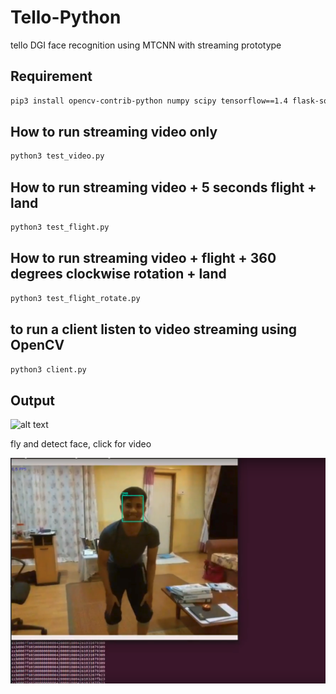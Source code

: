 # Tello-Python
tello DGI face recognition using MTCNN with streaming prototype

## Requirement
```bash
pip3 install opencv-contrib-python numpy scipy tensorflow==1.4 flask-socketio socketIO_client
```

## How to run streaming video only
```bash
python3 test_video.py
```

## How to run streaming video + 5 seconds flight + land
```bash
python3 test_flight.py
```

## How to run streaming video + flight + 360 degrees clockwise rotation + land
```bash
python3 test_flight_rotate.py
```

## to run a client listen to video streaming using OpenCV
```bash
python3 client.py
```

## Output

![alt text](face.png)

fly and detect face, click for video

[![IMAGE ALT TEXT](flight-face.png)](https://youtu.be/Q147BLIRcMs "Test flight with face recognition using Tensorflow")

